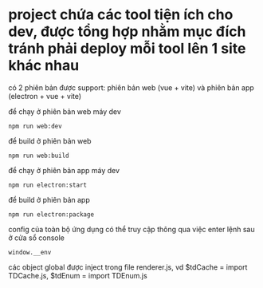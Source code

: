 # project chứa các tool tiện ích cho dev, được tổng hợp nhằm mục đích tránh phải deploy mỗi tool lên 1 site khác nhau

có 2 phiên bản được support: phiên bản web (vue + vite) và phiên bản app (electron + vue + vite)

để chạy ở phiên bản web máy dev

```
npm run web:dev
```

để build ở phiên bản web

```
npm run web:build
```

để chạy ở phiên bản app máy dev

```
npm run electron:start
```

để build ở phiên bản app

```
npm run electron:package
```

config của toàn bộ ứng dụng có thể truy cập thông qua việc enter lệnh sau ở cửa sổ console

```
window.__env
```

các object global được inject trong file renderer.js, vd $tdCache = import TDCache.js, $tdEnum = import TDEnum.js
